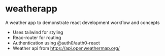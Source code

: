 # weatherapp
A weather app to demonstrate react development workflow and concepts

- Uses tailwind for styling
- Reac-router for routing
- Authentication using @auth0/auth0-react
- Weather api from https://api.openweathermap.org/ 


